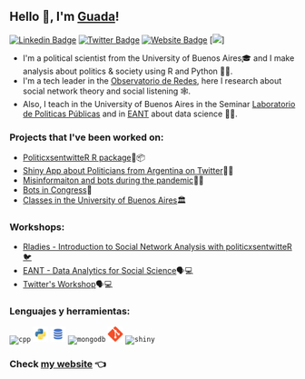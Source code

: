 ## Hello 👋, I'm [Guada](https://github.com/Guadag12/)! 

[![Linkedin Badge](https://img.shields.io/badge/-LinkedIn-0e76a8?style=flat-square&logo=Linkedin&logoColor=white)](https://www.linkedin.com/in/guadalupe-andrea-gonzalez-68b19913a/)
[![Twitter Badge](https://img.shields.io/badge/-Twitter-00acee?style=flat-square&logo=Twitter&logoColor=white)](https://twitter.com/guadag12)
[![Website Badge](https://img.shields.io/badge/website-000000?style=for-the-badge&logo=About.me&logoColor=white)](https://guadagonzalez.com/)
[![](https://visitor-badge.glitch.me/badge?page_id=guadag12.politicxsentwitteR&style=flat-square&color=0088cc)]



- I'm a political scientist from the University of Buenos Aires🎓 and I make analysis about politics & society using R and Python 👩‍💻.
- I'm a tech leader in the [Observatorio de Redes](https://twitter.com/O_de_R), here I research about social network theory and social listening 🕸.
- Also, I teach in the University of Buenos Aires in the Seminar [Laboratorio de Politicas Públicas](https://twitter.com/LABPoliticasUBA) and in [EANT](https://twitter.com/eanttech) about data science 👥🔬.


### Projects that I've been worked on:
- [PoliticxsentwitteR R package](https://github.com/guadag12/politicxsentwitteR)🔷📦
- [Shiny App about Politicians from Argentina on Twitter](https://oderedes.shinyapps.io/politicosentwitter/)👨‍💼 
- [Misinformaiton and bots during the pandemic](https://github.com/Observatorio-de-Redes/usuariosdudosaprocedencia)💉🤖
- [Bots in Congress](https://github.com/Guadag12/bots_in_congress)📱
- [Classes in the University of Buenos Aires](https://github.com/labpoliticasuba)🏛️

### Workshops:
- [Rladies - Introduction to Social Network Analysis with politicxsentwitteR 🐦](https://github.com/guadag12/socialnetwork-rladies-talk)
- [EANT - Data Analytics for Social Science](https://eant.tech/escuela-de-ciencias-de-datos/cursos/taller-data-analytics-para-ciencias-sociales)🗣💻
- [Twitter's Workshop](https://github.com/labpoliticasuba/Taller-de-Twitter)🗣💻


### Lenguajes y herramientas:
<code><img height="27" src="https://new.library.arizona.edu/sites/default/files/styles/featured_image/public/featured_media/rprogramming.png?itok=tW_Lc4a8" alt="cpp"></code>
<code><img height="27" src="https://raw.githubusercontent.com/github/explore/80688e429a7d4ef2fca1e82350fe8e3517d3494d/topics/python/python.png" alt="python"></code>
<code><img height="27" src="https://raw.githubusercontent.com/github/explore/80688e429a7d4ef2fca1e82350fe8e3517d3494d/topics/sql/sql.png" alt="sql"></code>
<code><img height="27" src="https://encrypted-tbn0.gstatic.com/images?q=tbn%3AANd9GcSTTzPAw-55ssm1Im594xYZ9eRQu2JylrkYLg&usqp=CAU" alt="mongodb"></code>
<code><img height="27" src="https://raw.githubusercontent.com/devicons/devicon/master/icons/git/git-original.svg" alt="git"></code>
<code><img height="27" src="https://blog.efpsa.org/wp-content/uploads/2019/04/pic1.png" alt="shiny"></code>

### Check [my website](https://guadagonzalez.com/) 👈

<!--
**Guadag12/Guadag12** is a ✨ _special_ ✨ repository because its `README.md` (this file) appears on your GitHub profile.
-->
